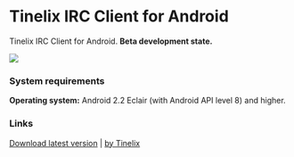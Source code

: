 <h1>Tinelix IRC Client for Android</h1>
Tinelix IRC Client for Android. <b>Beta development state.</b><p><p><img src="https://user-images.githubusercontent.com/76806170/157038143-467b9482-a303-4189-b5fe-1c6ccb247b44.png"></img>
<h3>System requirements</h3>
<p><b>Operating system:</b> Android 2.2 Eclair (with Android API level 8) and higher.
<h3>Links</h3>
<a href="https://github.com/tinelix/irc-client-for-android/releases/tag/0.2.1-beta-20220313">Download latest version</a> | <a href="https://tinelix.github.io">by Tinelix</a>
